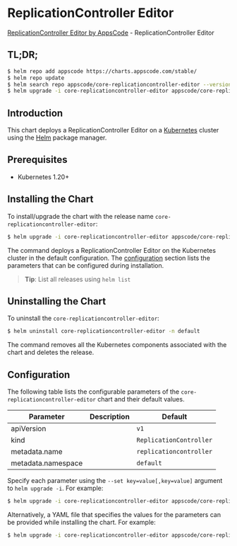 # ReplicationController Editor

[ReplicationController Editor by AppsCode](https://appscode.com) - ReplicationController Editor

## TL;DR;

```bash
$ helm repo add appscode https://charts.appscode.com/stable/
$ helm repo update
$ helm search repo appscode/core-replicationcontroller-editor --version=v0.25.0
$ helm upgrade -i core-replicationcontroller-editor appscode/core-replicationcontroller-editor -n default --create-namespace --version=v0.25.0
```

## Introduction

This chart deploys a ReplicationController Editor on a [Kubernetes](http://kubernetes.io) cluster using the [Helm](https://helm.sh) package manager.

## Prerequisites

- Kubernetes 1.20+

## Installing the Chart

To install/upgrade the chart with the release name `core-replicationcontroller-editor`:

```bash
$ helm upgrade -i core-replicationcontroller-editor appscode/core-replicationcontroller-editor -n default --create-namespace --version=v0.25.0
```

The command deploys a ReplicationController Editor on the Kubernetes cluster in the default configuration. The [configuration](#configuration) section lists the parameters that can be configured during installation.

> **Tip**: List all releases using `helm list`

## Uninstalling the Chart

To uninstall the `core-replicationcontroller-editor`:

```bash
$ helm uninstall core-replicationcontroller-editor -n default
```

The command removes all the Kubernetes components associated with the chart and deletes the release.

## Configuration

The following table lists the configurable parameters of the `core-replicationcontroller-editor` chart and their default values.

|     Parameter      | Description |              Default               |
|--------------------|-------------|------------------------------------|
| apiVersion         |             | <code>v1</code>                    |
| kind               |             | <code>ReplicationController</code> |
| metadata.name      |             | <code>replicationcontroller</code> |
| metadata.namespace |             | <code>default</code>               |


Specify each parameter using the `--set key=value[,key=value]` argument to `helm upgrade -i`. For example:

```bash
$ helm upgrade -i core-replicationcontroller-editor appscode/core-replicationcontroller-editor -n default --create-namespace --version=v0.25.0 --set apiVersion=v1
```

Alternatively, a YAML file that specifies the values for the parameters can be provided while
installing the chart. For example:

```bash
$ helm upgrade -i core-replicationcontroller-editor appscode/core-replicationcontroller-editor -n default --create-namespace --version=v0.25.0 --values values.yaml
```
